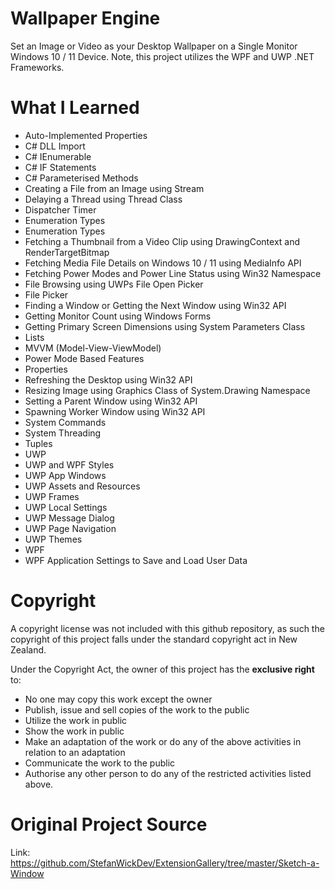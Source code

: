 # Wallpaper Engine
Set an Image or Video as your Desktop Wallpaper on a Single Monitor Windows 10 / 11 Device. Note, this project utilizes the WPF and UWP .NET Frameworks.


# What I Learned
* Auto-Implemented Properties
* C# DLL Import
* C# IEnumerable
* C# IF Statements
* C# Parameterised Methods
* Creating a File from an Image using Stream
* Delaying a Thread using Thread Class
* Dispatcher Timer
* Enumeration Types
* Enumeration Types
* Fetching a Thumbnail from a Video Clip using DrawingContext and RenderTargetBitmap
* Fetching Media File Details on Windows 10 / 11 using MediaInfo API
* Fetching Power Modes and Power Line Status using Win32 Namespace
* File Browsing using UWPs File Open Picker
* File Picker
* Finding a Window or Getting the Next Window using Win32 API
* Getting Monitor Count using Windows Forms
* Getting Primary Screen Dimensions using System Parameters Class
* Lists
* MVVM (Model-View-ViewModel)
* Power Mode Based Features
* Properties
* Refreshing the Desktop using Win32 API
* Resizing Image using Graphics Class of System.Drawing Namespace
* Setting a Parent Window using Win32 API
* Spawning Worker Window using Win32 API
* System Commands
* System Threading
* Tuples
* UWP
* UWP and WPF Styles
* UWP App Windows
* UWP Assets and Resources
* UWP Frames
* UWP Local Settings
* UWP Message Dialog
* UWP Page Navigation
* UWP Themes
* WPF
* WPF Application Settings to Save and Load User Data


# Copyright
A copyright license was not included with this github repository, as such the copyright of this project falls under the standard copyright act in New Zealand.

Under the Copyright Act, the owner of this project has the **exclusive right** to:
* No one may copy this work except the owner
* Publish, issue and sell copies of the work to the public
* Utilize the work in public
* Show the work in public
* Make an adaptation of the work or do any of the above activities in relation to an adaptation
* Communicate the work to the public
* Authorise any other person to do any of the restricted activities listed above.


# Original Project Source
Link: https://github.com/StefanWickDev/ExtensionGallery/tree/master/Sketch-a-Window
